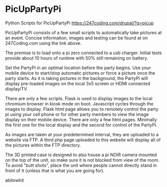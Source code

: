 # PicUpPartyPi
Python Scripts for PicUpPartyPi
https://247coding.com/drupal/?q=picup

PicUpPartyPi consists of a few small scripts to automatically take pictures at an event.
Concise information, images and testing can be found at on 247Coding.com using the link above.

The premise is to load onto a pi zero connected to a usb charger.  Initial tests provide about
10 hours of runtime with 50% still remaining on battery.

Set the PartyPi in an optimal location before the party begins.
Use your mobile device to start/stop automatic pictures or force a picture once the party starts.
As it is taking pictures in the background, the PartyPi will display pre-loaded images on the local 3x5 screen or
HDMI connected display/TV.

There are only a few scripts.  Flask is used to display images to the local chromium browser
in kiosk mode on boot.  Javascript cycles through the images to display.
Flask html page allows you to remotely control the party pi using your cell phone or for
other party members to view the image display on their mobile device.
There are only a few html pages.  Minimally the first one for the local display and the second for control
of the PartyPi.

As images are taken at your predetermined interval, they are uploaded to a website via FTP.
A third php page uploaded to this website will display all of the pictures within the FTP directory.

The 3D printed case is designed to also house a pi NOIR camera mounted on the top of the unit, so make
sure it is not blocked from view of the room.  To avoid "butt shots", place the unit where people cannot
directly stand in front of it (unless that is what you are going for).



abitowhit

